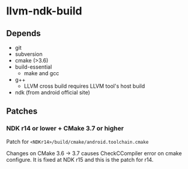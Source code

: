 # llvm-ndk-build

## Depends
* git
* subversion
* cmake (>3.6)
* build-essential
  * make and gcc
* g++
  * LLVM cross build requires LLVM tool's host build
* ndk (from android official site)

## Patches

### NDK r14 or lower + CMake 3.7 or higher
Patch for `<NDKr14>/build/cmake/android.toolchain.cmake`

Changes on CMake 3.6 -> 3.7 causes CheckCCompiler error on cmake configure.
It is fixed at NDK r15 and this is the patch for r14.
